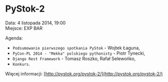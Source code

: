 PyStok-2
========
  
Data: 4 listopada 2014, 19:00  
Miejsce: EXP BAR  
  
Agenda:

* `Podsumowanie pierwszego spotkania PyStok` - Wojtek Łaguna,
* `PyCon-PL 2014 - "Mekka" polskiego pythonisty` - Piotr Tynecki,
* `Django Rest Framework` - Tomasz Roszko, Rafał Selewońko,
* `Konkurs`.

Więcej informacji: [http://pystok.org/pystok-2/](http://pystok.org/pystok-2/)
